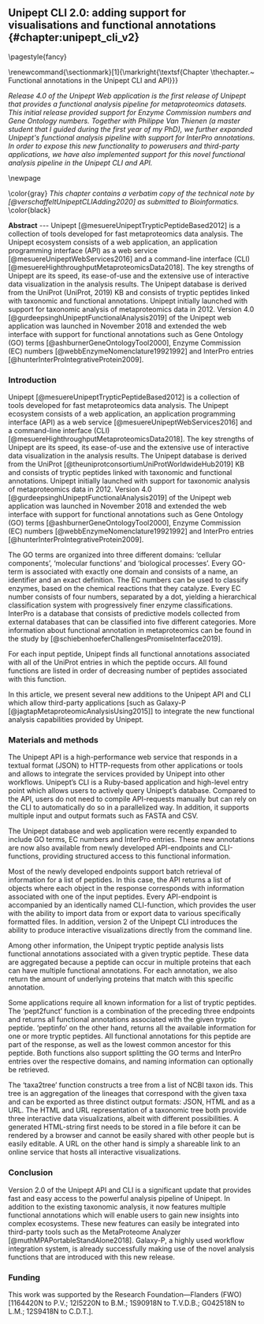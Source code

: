 ## Unipept CLI 2.0: adding support for visualisations and functional annotations {#chapter:unipept_cli_v2}

\pagestyle{fancy}

\renewcommand{\sectionmark}[1]{\markright{\textsf{Chapter \thechapter.~ Functional annotations in the Unipept CLI and API}}}

*Release 4.0 of the Unipept Web application is the first release of Unipept that provides a functional analysis pipeline for metaproteomics datasets.
This initial release provided support for Enzyme Commission numbers and Gene Ontology numbers.
Together with Philippe Van Thienen (a master student that I guided during the first year of my PhD), we further expanded Unipept's functional analysis pipeline with support for InterPro annotations.
In order to expose this new functionality to powerusers and third-party applications, we have also implemented support for this novel functional analysis pipeline in the Unipept CLI and API.*

\newpage

\color{gray}
*This chapter contains a verbatim copy of the technical note by [@verschaffeltUnipeptCLIAdding2020] as submitted to Bioinformatics.*
\color{black}

**Abstract** ---
Unipept [@mesuereUnipeptTrypticPeptideBased2012] is a collection of tools developed for fast metaproteomics data analysis.
The Unipept ecosystem consists of a web application, an application programming interface (API) as a web service [@mesuereUnipeptWebServices2016] and a command-line interface (CLI) [@mesuereHighthroughputMetaproteomicsData2018].
The key strengths of Unipept are its speed, its ease-of-use and the extensive use of interactive data visualization in the analysis results.
The Unipept database is derived from the UniProt (UniProt, 2019) KB and consists of tryptic peptides linked with taxonomic and functional annotations.
Unipept initially launched with support for taxonomic analysis of metaproteomics data in 2012.
Version 4.0 [@gurdeepsinghUnipeptFunctionalAnalysis2019] of the Unipept web application was launched in November 2018 and extended the web interface with support for functional annotations such as Gene Ontology (GO) terms [@ashburnerGeneOntologyTool2000], Enzyme Commission (EC) numbers [@webbEnzymeNomenclature19921992] and InterPro entries [@hunterInterProIntegrativeProtein2009].

### Introduction
Unipept [@mesuereUnipeptTrypticPeptideBased2012] is a collection of tools developed for fast metaproteomics data analysis.
The Unipept ecosystem consists of a web application, an application programming interface (API) as a web service [@mesuereUnipeptWebServices2016] and a command-line interface (CLI) [@mesuereHighthroughputMetaproteomicsData2018].
The key strengths of Unipept are its speed, its ease-of-use and the extensive use of interactive data visualization in the analysis results.
The Unipept database is derived from the UniProt [@theuniprotconsortiumUniProtWorldwideHub2019] KB and consists of tryptic peptides linked with taxonomic and functional annotations.
Unipept initially launched with support for taxonomic analysis of metaproteomics data in 2012.
Version 4.0 [@gurdeepsinghUnipeptFunctionalAnalysis2019] of the Unipept web application was launched in November 2018 and extended the web interface with support for functional annotations such as Gene Ontology (GO) terms [@ashburnerGeneOntologyTool2000], Enzyme Commission (EC) numbers [@webbEnzymeNomenclature19921992] and InterPro entries [@hunterInterProIntegrativeProtein2009].

The GO terms are organized into three different domains: ‘cellular components’, ‘molecular functions’ and ‘biological processes’.
Every GO-term is associated with exactly one domain and consists of a name, an identifier and an exact definition.
The EC numbers can be used to classify enzymes, based on the chemical reactions that they catalyze.
Every EC number consists of four numbers, separated by a dot, yielding a hierarchical classification system with progressively finer enzyme classifications.
InterPro is a database that consists of predictive models collected from external databases that can be classified into five different categories.
More information about functional annotation in metaproteomics can be found in the study by [@schiebenhoeferChallengesPromiseInterface2019].

For each input peptide, Unipept finds all functional annotations associated with all of the UniProt entries in which the peptide occurs.
All found functions are listed in order of decreasing number of peptides associated with this function.

In this article, we present several new additions to the Unipept API and CLI which allow third-party applications \[such as Galaxy-P [@jagtapMetaproteomicAnalysisUsing2015]\] to integrate the new functional analysis capabilities provided by Unipept.

### Materials and methods
The Unipept API is a high-performance web service that responds in a textual format (JSON) to HTTP-requests from other applications or tools and allows to integrate the services provided by Unipept into other workflows.
Unipept’s CLI is a Ruby-based application and high-level entry point which allows users to actively query Unipept’s database.
Compared to the API, users do not need to compile API-requests manually but can rely on the CLI to automatically do so in a parallelized way.
In addition, it supports multiple input and output formats such as FASTA and CSV.

The Unipept database and web application were recently expanded to include GO terms, EC numbers and InterPro entries.
These new annotations are now also available from newly developed API-endpoints and CLI-functions, providing structured access to this functional information.

Most of the newly developed endpoints support batch retrieval of information for a list of peptides.
In this case, the API returns a list of objects where each object in the response corresponds with information associated with one of the input peptides.
Every API-endpoint is accompanied by an identically named CLI-function, which provides the user with the ability to import data from or export data to various specifically formatted files.
In addition, version 2 of the Unipept CLI introduces the ability to produce interactive visualizations directly from the command line.

Among other information, the Unipept tryptic peptide analysis lists functional annotations associated with a given tryptic peptide.
These data are aggregated because a peptide can occur in multiple proteins that each can have multiple functional annotations.
For each annotation, we also return the amount of underlying proteins that match with this specific annotation.

Some applications require all known information for a list of tryptic peptides. The ‘pept2funct’ function is a combination of the preceding three endpoints and returns all functional annotations associated with the given tryptic peptide.
‘peptinfo’ on the other hand, returns all the available information for one or more tryptic peptides.
All functional annotations for this peptide are part of the response, as well as the lowest common ancestor for this peptide.
Both functions also support splitting the GO terms and InterPro entries over the respective domains, and naming information can optionally be retrieved.

The ‘taxa2tree’ function constructs a tree from a list of NCBI taxon ids.
This tree is an aggregation of the lineages that correspond with the given taxa and can be exported as three distinct output formats: JSON, HTML and as a URL.
The HTML and URL representation of a taxonomic tree both provide three interactive data visualizations, albeit with different possibilities.
A generated HTML-string first needs to be stored in a file before it can be rendered by a browser and cannot be easily shared with other people but is easily editable.
A URL on the other hand is simply a shareable link to an online service that hosts all interactive visualizations.

### Conclusion
Version 2.0 of the Unipept API and CLI is a significant update that provides fast and easy access to the powerful analysis pipeline of Unipept.
In addition to the existing taxonomic analysis, it now features multiple functional annotations which will enable users to gain new insights into complex ecosystems.
These new features can easily be integrated into third-party tools such as the MetaProteome Analyzer [@muthMPAPortableStandAlone2018].
Galaxy-P, a highly used workflow integration system, is already successfully making use of the novel analysis functions that are introduced with this new release.

### Funding
This work was supported by the Research Foundation—Flanders (FWO) \[1164420N to P.V.; 12I5220N to B.M.; 1S90918N to T.V.D.B.; G042518N to L.M.; 12S9418N to C.D.T.\].

